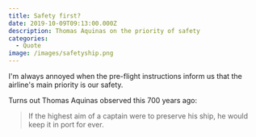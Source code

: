 ```yaml
---
title: Safety first?
date: 2019-10-09T09:13:00.000Z
description: Thomas Aquinas on the priority of safety
categories:
  - Quote
image: /images/safetyship.png
---
```

I'm always annoyed when the pre-flight instructions inform us that the airline's main priority is our safety. 

Turns out Thomas Aquinas observed this 700 years ago: 

> If the highest aim of a captain were to preserve his ship, he would keep it in port for ever.

